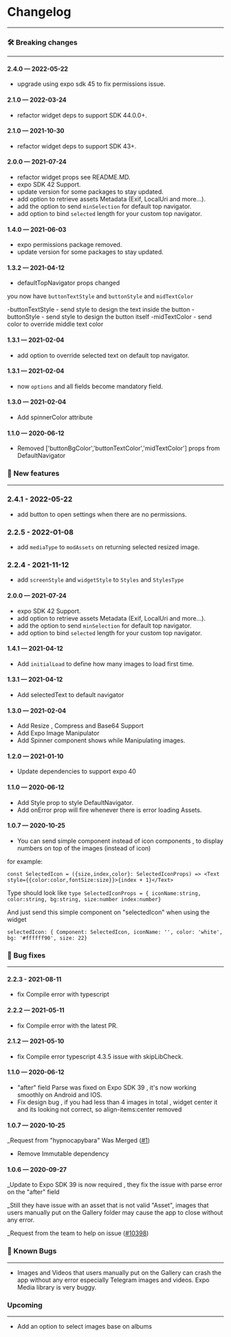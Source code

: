 # Changelog
-----------------------------------------

### 🛠 Breaking changes
-----------------------------------------

#### 2.4.0 — 2022-05-22
- upgrade using expo sdk 45 to fix permissions issue.


#### 2.1.0 — 2022-03-24
- refactor widget deps to support SDK 44.0.0+.


#### 2.1.0 — 2021-10-30
- refactor widget deps to support SDK 43+.

#### 2.0.0 — 2021-07-24
- refactor widget props see README.MD.
- expo SDK 42 Support.
- update version for some packages to stay updated.
- add option to retrieve assets Metadata (Exif, LocalUri and more...).
- add the option to send `minSelection` for default top navigator.
- add option to bind `selected` length for your custom top navigator.


#### 1.4.0 — 2021-06-03
- expo permissions package removed.
- update version for some packages to stay updated.

#### 1.3.2 — 2021-04-12
- defaultTopNavigator props changed

you now have `buttonTextStyle` and  `buttonStyle` and `midTextColor`

-buttonTextStyle - send style to design the text inside the button
-buttonStyle - send style to design the button itself
-midTextColor - send color to override middle text color


#### 1.3.1 — 2021-02-04
- add option to override selected text on default top navigator.

#### 1.3.1 — 2021-02-04
- now `options` and all fields become mandatory field.

#### 1.3.0 — 2021-02-04
- Add spinnerColor attribute

#### 1.1.0 — 2020-06-12
- Removed ['buttonBgColor','buttonTextColor','midTextColor'] props from DefaultNavigator

### 🎉 New features
-----------------------------------------

### 2.4.1 - 2022-05-22
- add button to open settings when there are no permissions.


### 2.2.5 - 2022-01-08
- add `mediaType` to `modAssets` on returning selected resized image.

### 2.2.4 - 2021-11-12
- add `screenStyle` and `widgetStyle` to `Styles` and `StylesType`

#### 2.0.0 — 2021-07-24
- expo SDK 42 Support.
- add option to retrieve assets Metadata (Exif, LocalUri and more...).
- add the option to send `minSelection` for default top navigator.
- add option to bind `selected` length for your custom top navigator.

#### 1.4.1 — 2021-04-12
-  Add `initialLoad` to define how many images to load first time.

#### 1.3.1 — 2021-04-12
-  Add selectedText to default navigator

#### 1.3.0 — 2021-02-04
-  Add Resize , Compress and Base64 Support
-  Add Expo Image Manipulator
-  Add Spinner component shows while Manipulating images.

#### 1.2.0 — 2021-01-10
-  Update dependencies to support expo 40

#### 1.1.0 — 2020-06-12

-  Add Style prop to style DefaultNavigator.
-  Add onError prop will fire whenever there is error loading Assets.

#### 1.0.7 — 2020-10-25
- You can send simple component instead of icon components ,
  to display numbers on top of the images (instead of icon)

for example:

`const SelectedIcon = ({size,index,color}: SelectedIconProps) => <Text style={{color:color,fontSize:size}}>{index + 1}</Text>`

Type should look like
`type SelectedIconProps = {
iconName:string,
color:string,
bg:string,
size:number
index:number}`

And just send this simple component on "selectedIcon" when using the widget

`selectedIcon: {
Component: SelectedIcon,
iconName: '',
color: 'white',
bg: '#ffffff90',
size: 22}`


### 🐛 Bug fixes
-----------------------------------------
#### 2.2.3 - 2021-08-11
- fix Compile error with typescript 

#### 2.2.2 — 2021-05-11
- fix Compile error with the latest PR.

#### 2.1.2 — 2021-05-10
- fix Compile error typescript 4.3.5 issue with skipLibCheck.

#### 1.1.0 — 2020-06-12

- "after" field Parse was fixed on Expo SDK 39 , it's now working smoothly on Android and IOS.
- Fix design bug , if you had less than 4 images in total , widget center it and its looking not correct, so align-items:center removed

#### 1.0.7 — 2020-10-25

_Request from "hypnocapybara" Was Merged ([#1](https://github.com/natysoz/expo-images-picker/pull/1))
- Remove Immutable dependency

#### 1.0.6 — 2020-09-27

_Update to Expo SDK 39 is now required , they fix the issue with parse error on the "after" field

_Still they have issue with an asset that is not valid "Asset",
images that users manually put on the Gallery folder may cause the app to close without any error.

_Request from the team to help on  issue ([#10398](https://github.com/expo/expo/issues/10398))


### 🐛 Known Bugs
-----------------------------------------
* Images and Videos that users manually put on the Gallery
  can crash the app without any error especially Telegram images and videos.
  Expo Media library is very buggy.

### Upcoming
-----------------------------------------
- Add an option to select images base on albums
